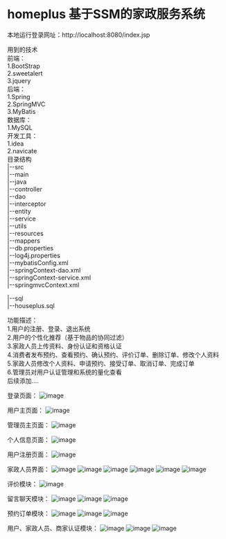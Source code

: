 # homeplus     基于SSM的家政服务系统
   本地运行登录网址：http://localhost:8080/index.jsp
   
   用到的技术  
    前端：  
        1.BootStrap  
        2.sweetalert  
        3.jquery  
    后端：  
        1.Spring  
        2.SpringMVC  
        3.MyBatis  
    数据库：  
        1.MySQL  
    开发工具：  
        1.idea  
        2.navicate  
目录结构  
|--src  
    |--main  
        |--java  
        |--controller  
        |--dao  
        |--interceptor  
        |--entity  
        |--service  
        |--utils  
    |--resources  
        |--mappers  
        |--db.properties  
        |--log4j.properties  
        |--mybatisConfig.xml  
        |--springContext-dao.xml  
        |--springContext-service.xml  
        |--springmvcContext.xml  

|--sql  
    |--houseplus.sql  

功能描述：  
      1.用户的注册、登录、退出系统  
      2.用户的个性化推荐（基于物品的协同过滤）  
      3.家政人员上传资料、身份认证和资格认证  
      4.消费者发布预约、查看预约、确认预约、评价订单、删除订单、修改个人资料  
      5.家政人员修改个人资料、申请预约、接受订单、取消订单、完成订单  
      6.管理员对用户认证管理和系统的量化查看  
后续添加....  

   登录页面：
   ![image](https://github.com/user-attachments/assets/6fde6820-5128-4a69-9609-7b1433959310)

   用户主页面：
   ![image](https://github.com/user-attachments/assets/f07489f9-9a33-42b0-96e3-9fd9ee5c353e)
   
   管理员主页面：
   ![image](https://github.com/user-attachments/assets/aa22b592-f5a6-4cf9-a227-149370d084af)
   
   个人信息页面：
   ![image](https://github.com/user-attachments/assets/bd4bd7c2-84e3-4238-8556-2a49b75a7730)
   
   用户注册页面：
   ![image](https://github.com/user-attachments/assets/57cce001-69da-4998-9af7-d2adbee6f56a)
   
   家政人员界面：
   ![image](https://github.com/user-attachments/assets/79461476-c907-4d96-a22c-ccd7a259b51f)
   ![image](https://github.com/user-attachments/assets/4e172ce0-1715-49ca-a46a-80187b1b8515)
   ![image](https://github.com/user-attachments/assets/d02843ae-317b-49c1-8dcb-035aabf72766)
   ![image](https://github.com/user-attachments/assets/0d713435-bd18-4846-b7b7-3d19c1e42b68)
   ![image](https://github.com/user-attachments/assets/2e4ef80b-b5ec-4015-a25d-d1413559d1b7)
   ![image](https://github.com/user-attachments/assets/328b8fe5-5f6e-401a-bebb-2c8693aefd95)
   
   评价模块：
   ![image](https://github.com/user-attachments/assets/161f970e-705b-4c88-90db-2a7a13ddf229)
   
   留言聊天模块：
   ![image](https://github.com/user-attachments/assets/60cb4bc2-b199-4e31-9c95-fc71e3db08d6)
   ![image](https://github.com/user-attachments/assets/30d9286e-7640-4752-bfb0-15457a830aed)
   ![image](https://github.com/user-attachments/assets/53ff0a75-82f8-43e9-9279-6578e87550e6)
   
   预约订单模块：
   ![image](https://github.com/user-attachments/assets/83748a2a-f8c9-4382-9e7d-4c57b3ee578f)
   ![image](https://github.com/user-attachments/assets/66bea5f5-359d-43c3-8008-6491166b9117)
   ![image](https://github.com/user-attachments/assets/a8cfec68-f43b-4745-9afa-75ec38ce5981)
   
   用户、家政人员、商家认证模块：
   ![image](https://github.com/user-attachments/assets/a437d90f-ccb7-4b3d-a86c-00d34669e1ce)
   ![image](https://github.com/user-attachments/assets/11a29f26-77a7-425b-a8a9-2f93f072636d)
   ![image](https://github.com/user-attachments/assets/1fa16a7d-3714-4fe0-9f86-febd0bee0db2)

   


